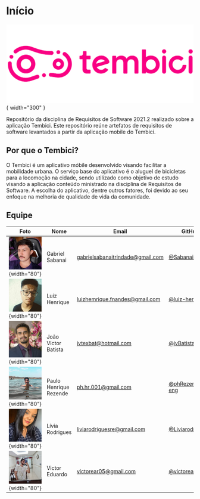 # Início

![Image title](./assets/tembici.svg){ width="300" }

Repositório da disciplina de Requisitos de Software 2021.2 realizado sobre a aplicação Tembici. Este repositório reúne artefatos de requisitos de software levantados a partir da aplicação mobile do Tembici.

## Por que o Tembici?

O Tembici é um aplicativo móbile desenvolvido  visando facilitar a mobilidade urbana. O serviço base do aplicativo é o aluguel de bicicletas para a locomoção na cidade,  sendo utilizado como objetivo de estudo visando a aplicação conteúdo ministrado na disciplina de Requisitos de Software. A escolha do aplicativo, dentre outros fatores, foi devido ao seu enfoque na melhoria de qualidade de vida da comunidade.

## Equipe

| Foto                                                  | Nome                   | Email                            | GitHub                                              |
| ----------------------------------------------------- | ---------------------- | -------------------------------- | --------------------------------------------------- |
| ![Gabriel](./assets/team/sabanai.jpg){width="80"}       | Gabriel Sabanai        | gabrielsabanaitrindade@gmail.com | [@Sabanai104](https://github.com/Sabanai104)           |
| ![Luiz](./assets/team/luiz.jpg){width="80"}             | Luiz Henrique          | luizhemrique.fnandes@gmail.com            | [@luiz-herique](https://github.com/luiz-herique)       |
| ![Batista](./assets/team/batista.jpg){width="80"}       | João Victor Batista   | jvtexbat@hotmail.com             | [@jvBatista](https://github.com/jvBatista)                                         |
| ![Paulo](./assets/team/paulo.jpg){width="80"}           | Paulo Henrique Rezende | ph.hr.001@gmail.com              | [@phRezende-eng](https://github.com/PhRezende-eng)     |
| ![Lívia](./assets/team/livia.jpg){width="80"}          | Lívia Rodrigues       | liviarodriguesre@gmail.com       | [@Liviarodrigues1](https://github.com/Liviarodrigues1) |
| ![Victor Eduardo](./assets/team/victor.jpg){width="80"} | Victor Eduardo         | victorear05@gmail.com            | [@victorear05](https://github.com/victorear05)         |

